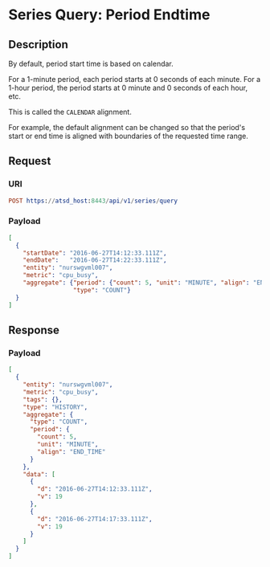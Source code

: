 # Series Query: Period Endtime

## Description

By default, period start time is based on calendar. 

For a 1-minute period, each period starts at 0 seconds of each minute. For a 1-hour period, the period starts at 0 minute and 0 seconds of each hour, etc.

This is called the `CALENDAR` alignment. 

For example, the default alignment can be changed so that the period's start or end time is aligned with boundaries of the requested time range.

## Request

### URI

```elm
POST https://atsd_host:8443/api/v1/series/query
```

### Payload

```json
[
  {
    "startDate": "2016-06-27T14:12:33.111Z",
    "endDate":   "2016-06-27T14:22:33.111Z",
    "entity": "nurswgvml007",
    "metric": "cpu_busy",
    "aggregate": {"period": {"count": 5, "unit": "MINUTE", "align": "END_TIME"},
                  "type": "COUNT"}
  }
]
```

## Response

### Payload

```json
[
  {
    "entity": "nurswgvml007",
    "metric": "cpu_busy",
    "tags": {},
    "type": "HISTORY",
    "aggregate": {
      "type": "COUNT",
      "period": {
        "count": 5,
        "unit": "MINUTE",
        "align": "END_TIME"
      }
    },
    "data": [
      {
        "d": "2016-06-27T14:12:33.111Z",
        "v": 19
      },
      {
        "d": "2016-06-27T14:17:33.111Z",
        "v": 19
      }
    ]
  }
]
```
